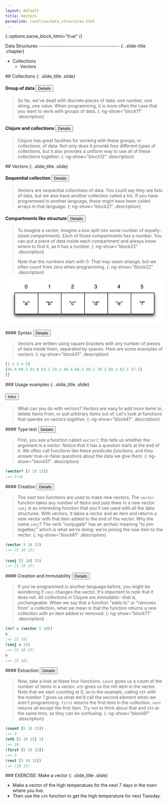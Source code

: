```yaml
---
layout: default
title: Vectors
permalink: /outline/data_structures.html
---
```


{::options parse_block_html="true" /}
<section>
Data Structures
----------------------------------------
{: .slide-title .chapter}

* Collections
    * Vectors
</section>

<section>
## Collections
{: .slide_title .slide}

#### Group of data <button class="link" ng-model="block11" ng-click="block11=!block11">Details</button>

> So far, we've dealt with discrete pieces of data: one number, one
string, one value. When programming, it is more often the case that
you want to work with groups of data.
{: ng-show="block11" .description}

#### Clojure and collections <button class="link" ng-model="block12" ng-click="block12=!block12">Details</button>

> Clojure has great facilities for working with these groups, or
_collections_, of data. Not only does it provide four different types
of collections, but it also provides a uniform way to use all of these
collections together.
{: ng-show="block12" .description}
</section>

<section>
## Vectors
{: .slide_title .slide}

#### Sequential collection <button class="link" ng-model="block21" ng-click="block21=!block21">Details</button>

> Vectors are sequential collections of data. You could say they are
lists of data, but we also have another collection called a list. If
you have programmed in another language, these might have been
called arrays in that language.
{: ng-show="block21" .description}

#### Compartments like structure <button class="link" ng-model="block22" ng-click="block22=!block22">Details</button>

> To imagine a vector, imagine a box split into some number of
> equally-sized compartments. Each of those compartments has a number.
> You can put a piece of data inside each compartment and always know
> where to find it, as it has a number.
{: ng-show="block22" .description}

> Note that the numbers start with 0. That may seem strange, but we
> often count from zero when programming.
{: ng-show="block22" .description}

![Vector](img/vector.png)

</section>

<section>
#### Syntax <button class="link" ng-model="block31" ng-click="block31=!block31">Details</button>

>Vectors are written using square brackets with any number of pieces
>of data inside them, separated by spaces. Here are some examples of
>vectors:
{: ng-show="block31" .description}

```clojure
[1 2 3 4 5]
[56.9 60.2 61.8 63.1 54.3 66.4 66.5 68.1 70.2 69.2 63.1 57.1]
[]
```
</section>

<section>
### Usage examples
{: .slide_title .slide}

#### <button class="link" ng-model="block41" ng-click="block41=!block41">Intro</button>

> What can you do with vectors? Vectors are easy to add more items to,
> delete items from, or pull arbitrary items out of.
> Let's look at functions that operate on vectors together.
{: ng-show="block41" .description}
</section>

<section>
#### Type test <button class="link" ng-model="block51" ng-click="block51=!block51">Details</button>

> First, you see a function called `vector?`; this tells us whether
> the argument is a vector. Notice that it has a question mark at the
> end of it. We often call functions like these _predicate functions_,
> and they answer true-or-false questions about the data we give them.
{: ng-show="block51" .description}

```clojure
(vector? [5 10 15])
;=> true
```
</section>

<section>
#### Creation <button class="link" ng-model="block61" ng-click="block61=!block61">Details</button>

> The next two functions are used to make new vectors. The `vector`
> function takes any number of items and puts them in a new vector.
> `conj` is an interesting function that you'll see used with all the
> data structures. With vectors, it takes a vector and an item and
> returns a new vector with that item added to the end of the vector.
> Why the name `conj`? The verb "conjugate" has an archaic meaning "to
> join together," which is what we're doing: we're joining the new
> item to the vector.
{: ng-show="block61" .description}

```clojure
(vector 5 10 15)
;=> [5 10 15]

(conj [5 10] 15)
;=> [5 10 15]
```
</section>

<section>
#### Creation and Immutability <button class="link" ng-model="block71" ng-click="block71=!block71">Details</button>

> If you've programmed in another language before, you might be
> wondering if `conj` changes the vector. It's important to note that
> it does not. All collections in Clojure are _immutable_--that is,
> unchangeable. When we say that a function "adds to" or "removes
> from" a collection, what we mean is that the function returns a new
> collection with an item added or removed.
{: ng-show="block71" .description}

```clojure
(def v (vector 5 10))
v
;=> [5 10]
(conj v 15)
;=> [5 10 15]
v
;=> [5 10]
```
</section>

<section>
#### Extraction <button class="link" ng-model="block81" ng-click="block81=!block81">Details</button>

> Now, take a look at these four functions. `count` gives us a
count of the number of items in a vector. `nth` gives us the nth
item in the vector. Note that we start counting at 0, so in the
example, calling `nth` with the number 1 gives us what we'd call the
second element when we aren't programming. `first` returns the first
item in the collection. `rest` returns all except the frist item.
Try not to think about that and `nth` at the same time, as they can
be confusing.
{: ng-show="block81" .description}

```clojure
(count [5 10 15])
;=> 3
(nth [5 10 15] 1)
;=> 10
(first [5 10 15])
;=> 5
(rest [5 10 15])
;=> (10 15)
```
</section>

<section>
### EXERCISE: Make a vector
{: .slide_title .slide}

* Make a vector of the high temperatues for the next 7 days in the
  town where you live.
* Then use the `nth` function to get the high temperature for next
  Tuesday.

</section>
